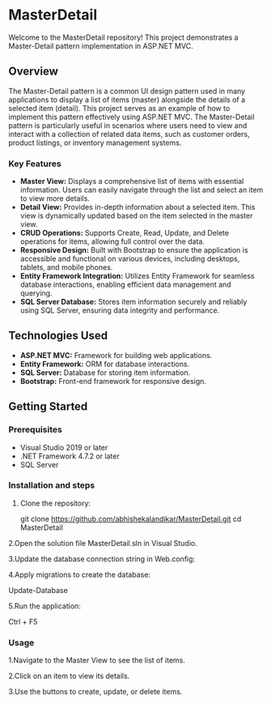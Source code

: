 
# MasterDetail

Welcome to the MasterDetail repository! This project demonstrates a Master-Detail pattern implementation in ASP.NET MVC.

## Overview

The Master-Detail pattern is a common UI design pattern used in many applications to display a list of items (master) alongside the details of a selected item (detail). This project serves as an example of how to implement this pattern effectively using ASP.NET MVC. The Master-Detail pattern is particularly useful in scenarios where users need to view and interact with a collection of related data items, such as customer orders, product listings, or inventory management systems.
### Key Features

- **Master View:** Displays a comprehensive list of items with essential information. Users can easily navigate through the list and select an item to view more details.
- **Detail View:** Provides in-depth information about a selected item. This view is dynamically updated based on the item selected in the master view.
- **CRUD Operations:** Supports Create, Read, Update, and Delete operations for items, allowing full control over the data.
- **Responsive Design:** Built with Bootstrap to ensure the application is accessible and functional on various devices, including desktops, tablets, and mobile phones.
- **Entity Framework Integration:** Utilizes Entity Framework for seamless database interactions, enabling efficient data management and querying.
- **SQL Server Database:** Stores item information securely and reliably using SQL Server, ensuring data integrity and performance.

## Technologies Used

- **ASP.NET MVC:** Framework for building web applications.
- **Entity Framework:** ORM for database interactions.
- **SQL Server:** Database for storing item information.
- **Bootstrap:** Front-end framework for responsive design.

## Getting Started

### Prerequisites

- Visual Studio 2019 or later
- .NET Framework 4.7.2 or later
- SQL Server

### Installation and steps

1. Clone the repository:
   
   git clone https://github.com/abhishekalandikar/MasterDetail.git
   cd MasterDetail
   
2.Open the solution file MasterDetail.sln in Visual Studio.

3.Update the database connection string in Web.config:
  
  <connectionStrings>
      <add name="DefaultConnection" connectionString="your_connection_string" providerName="System.Data.SqlClient" />
  </connectionStrings>
        
4.Apply migrations to create the database:

  Update-Database
  
5.Run the application:

  Ctrl + F5
  
### Usage

1.Navigate to the Master View to see the list of items.

2.Click on an item to view its details.

3.Use the buttons to create, update, or delete items.
